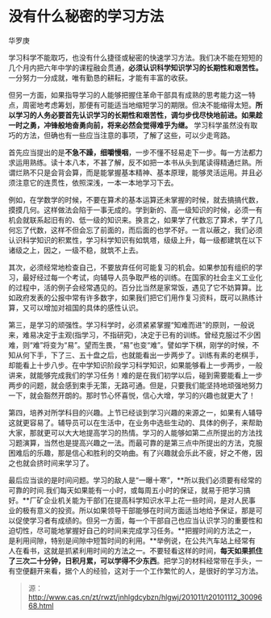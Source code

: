 # 没有什么秘密的学习方法
华罗庚

学习科学不能取巧，也没有什么捷径或秘密的快速学习方法。我们决不能在短短的几个月内把六年中学的课程融会贯通，**必须认识科学知识学习的长期性和艰苦性。** 一分努力一分成就，唯有勤恳的耕耘，才能有丰富的收获。

但另一方面，如果指导学习的人能够把握住革命干部具有成熟的思考能力这一特点，周密地考虑筹划，那便有可能适当地缩短学习的期限。但决不能缩得太短。**所以学习的人务必要首先认识学习的长期性和艰苦性，调匀步伐尽快地前进。如果趁一时之勇，冲锋般地奋勇向前，将来必然会觉得难乎为继。** 学习科学虽然没有取巧的方法，但确也有一些应当注意的事项，了解了这些，可以少走弯路。

首先应当提出的是**不急不躁，细嚼慢咽**，一步不懂不轻易走下一步。每一方法都力求运用熟练。读十本八本，不甚了解，反不如把一本书从头到尾读得精通烂熟。所谓烂熟不只是会背会算，而是能掌握基本精神、基本原理，能够灵活运用。并且必须注意它的连贯性，依照深浅，一本一本地学习下去。

例如，在学数学的时候，不要在算术的基本运算还未掌握的时候，就去搞搞代数，摸摸几何。这样做法会陷于一事无成的。学到新的、高一级知识的时候，必须一有机会就联系起旧有的、低一级的知识来。换言之，如果学了代数忘了算术，学了几何忘了代数，这样不但会忘了前面的，而后面的也学不好。一言以蔽之，我们必须认识科学知识的积累性，学习科学知识有如筑塔，级级上升，每一级都建筑在以下诸级之上，因之，一级不稳，就筑不上去。

其次，必须经常地检查自己，不要放弃任何可能复习的机会。如果参加有组织的学习，最好经过每一个考试，向辅导人员争取严格的训练。在国家的社会主义工业化的过程中，活的例子会经常遇见的。百分比当然是家常饭，遇见了它不妨算算。比如政府发表的公报中常有许多数字，如果我们把它们用作复习资料，既可以熟练计算，又可以增加对祖国的具体的感性认识。

第三，是学习的顽强性。学习科学时，必须紧紧掌握“知难而进”的原则，一般说来，难易决定于主观(指学习，不指研究)，决定于已有的训练。曾经克服过不少困难，则“难”将变为“易”。望而生畏，“易”也变“难”。譬如学下棋，刚学的时候，不知从何下手，下了三、五十盘之后，也就能看出一步两步了。训练有素的老棋手，却能看上十步八步。在中学知识阶段学习科学知识，如果能够看上一步两步，一般讲来，就能够完成我们的学习任务！难的是在我们初学以后，碰到需要能看上一步两步的问题，就会感到束手无策，无路可通。但是，只要我们能坚持地顽强地努力一下，就会豁然开朗的。那时节心怀喜悦，信心大增，学习的兴趣也就更大了！

第四，培养对所学科目的兴趣。上节已经谈到学习兴趣的来源之一，如果有人辅导这就更容易了。辅导员可以在生活中，在业务中选些生动的、具体的例子，来帮助大家，那就更可以大大地提高学习的热情。学习的人能够如第二点所提出的方法找习题演算，当然也是提高兴趣之一法。而最可靠的是第三点中所提出的方法，克服困难后的乐趣，那是信心和胜利的交响曲。有了兴趣就会乐此不疲，好之不倦，因之也就会挤时间来学习了。　

最后应当谈的是时间问题。学习的敌人是“一曝十寒”，**所以我们必须要有经常的可靠的时间.我们每天如果能有一小时，或每周五小时的保证，就易于把学习搞好。**厂矿企业机关能为干部们在提高科学知识水平上花一些时间，是对人民事业的极有意义的投资。所以如果领导干部能够在时间方面适当地给予保证，那是可以促使学习者有成绩的。但另一方面，每一个干部自己也应当认识学习的重要性和迫切性，尽可能地掌握好自己的时间来完成学习任务。**把握时间的方法之一，是利用间隙，特别是间隙中短暂时间的利用。**举例说，在公共汽车站上经常有人在看书，这就是抓紧利用时间的方法之一。不要轻看这样的时间，**每天如果抓住了三次二十分钟，日积月累，可以学得不少东西**。把学习的材料经常带在手头，一有空便翻开来看，据个人的经验，这对于一个工作繁忙的人，是很好的学习方法。

> 源：http://www.cas.cn/zt/rwzt/jnhlgdcybzn/hlgwj/201011/t20101112_3009668.html
